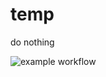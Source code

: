 # temp
do nothing

![example workflow](https://github.com/github/docs/actions/workflows/pr.yml/badge.svg)
